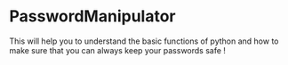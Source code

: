 # PasswordManipulator
This will help you to understand the basic functions of python and how to make sure that you can always keep your passwords safe !
